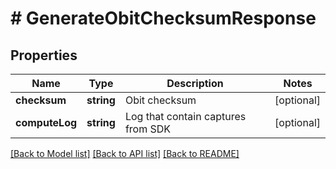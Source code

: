 # # GenerateObitChecksumResponse

## Properties

Name | Type | Description | Notes
------------ | ------------- | ------------- | -------------
**checksum** | **string** | Obit checksum | [optional]
**computeLog** | **string** | Log that contain captures from SDK | [optional]

[[Back to Model list]](../../README.md#models) [[Back to API list]](../../README.md#endpoints) [[Back to README]](../../README.md)
